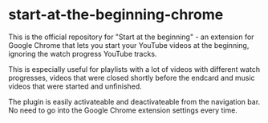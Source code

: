 # start-at-the-beginning-chrome
This is the official repository for "Start at the beginning" - an extension for Google Chrome that lets you start your YouTube videos at the beginning, ignoring the watch progress YouTube tracks.

This is especially useful for playlists with a lot of videos with different watch progresses, videos that were closed shortly before the endcard and music videos that were started and unfinished.

The plugin is easily activateable and deactivateable from the navigation bar. No need to go into the Google Chrome extension settings every time.
